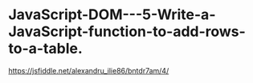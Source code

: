 # JavaScript-DOM---5-Write-a-JavaScript-function-to-add-rows-to-a-table.
https://jsfiddle.net/alexandru_ilie86/bntdr7am/4/
